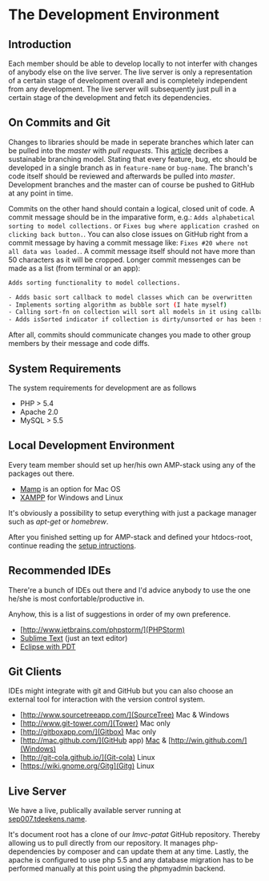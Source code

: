 # The Development Environment

## Introduction

Each member should be able to develop locally to not interfer with changes of anybody else on the live server. The live server is only a representation of a certain stage of development overall and is completely independent from any development.
The live server will subsequently just pull in a certain stage of the development and fetch its dependencies.

## On Commits and Git

Changes to libraries should be made in seperate branches which later can be pulled into the *master* with *pull requests*. This [article](http://nvie.com/git-model/) decribes a sustainable branching model. Stating that every feature, bug, etc should be developed in a single branch as in `feature-name` or `bug-name`. The branch's code itself should be reviewed and afterwards be pulled into *master*.
Development branches and the master can of course be pushed to GitHub at any point in time.

Commits on the other hand should contain a logical, closed unit of code. A commit message should be in the imparative form, e.g.: `Adds alphabetical sorting to model collections.` or `Fixes bug where application crashed on clicking back button.`.
You can also close issues on GitHub right from a commit message by having a commit message like: `Fixes #20 where not all data was loaded.`. A commit message itself should not have more than 50 characters as it will be cropped. Longer commit messenges can be made as a list (from terminal or an app):

```bash
Adds sorting functionality to model collections.

- Adds basic sort callback to model classes which can be overwritten
- Implements sorting algorithm as bubble sort (I hate myself)
- Calling sort-fn on collection will sort all models in it using callback
- Adds isSorted indicator if collection is dirty/unsorted or has been sorted
```

After all, commits should communicate changes you made to other group members by their message and code diffs.

## System Requirements

The system requirements for development are as follows

* PHP > 5.4
* Apache 2.0
* MySQL > 5.5

## Local Development Environment

Every team member should set up her/his own AMP-stack using any of the packages out there.

* [Mamp](http://www.mamp.info/) is an option for Mac OS
* [XAMPP](http://www.apachefriends.org/) for Windows and Linux

It's obviously a possibility to setup everything with just a package manager such as *apt-get* or *homebrew*.

After you finished setting up for AMP-stack and defined your htdocs-root, continue reading the [setup intructions](patat-installation.md).

## Recommended IDEs

There're a bunch of IDEs out there and I'd advice anybody to use the one he/she is most confortable/productive in.

Anyhow, this is a list of suggestions in order of my own preference.

* [http://www.jetbrains.com/phpstorm/](PHPStorm)
* [Sublime Text](http://www.sublimetext.com/3) (just an text editor)
* [Eclipse with PDT](http://www.eclipse.org/pdt/downloads/)

## Git Clients

IDEs might integrate with git and GitHub but you can also choose an external tool for interaction with the version control system.

* [http://www.sourcetreeapp.com/](SourceTree) Mac & Windows
* [http://www.git-tower.com/](Tower) Mac only
* [http://gitboxapp.com/](Gitbox) Mac only
* [http://mac.github.com/](GitHub app) [Mac](http://mac.github.com/) & [http://win.github.com/](Windows)
* [http://git-cola.github.io/](Git-cola) Linux
* [https://wiki.gnome.org/Gitg](Gitg) Linux

## Live Server

We have a live, publically available server running at [sep007.tdeekens.name](http://sep007.tdeekens.name).

It's document root has a clone of our *lmvc-patat* GitHub repository. Thereby allowing us to pull directly from our repository. It manages php-dependencies by composer and can update them at any time.
Lastly, the apache is configured to use php 5.5 and any database migration has to be performed manually at this point using the phpmyadmin backend.